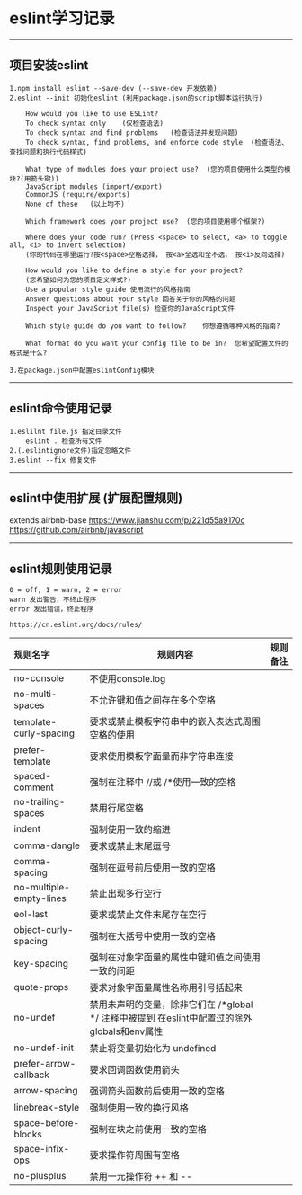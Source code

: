 # eslint学习记录

----
## 项目安装eslint
    1.npm install eslint --save-dev (--save-dev 开发依赖)
    2.eslint --init 初始化eslint (利用package.json的script脚本运行执行)

        How would you like to use ESLint?
        To check syntax only    (仅检查语法)
        To check syntax and find problems   (检查语法并发现问题)
        To check syntax, find problems, and enforce code style  (检查语法、查找问题和执行代码样式)

        What type of modules does your project use?  (您的项目使用什么类型的模块?(用箭头键))
        JavaScript modules (import/export)
        CommonJS (require/exports)
        None of these   (以上均不)

        Which framework does your project use?  (您的项目使用哪个框架?)

        Where does your code run? (Press <space> to select, <a> to toggle all, <i> to invert selection)
        (你的代码在哪里运行?按<space>空格选择， 按<a>全选和全不选， 按<i>反向选择)

        How would you like to define a style for your project? 
        (您希望如何为您的项目定义样式?)
        Use a popular style guide 使用流行的风格指南
        Answer questions about your style 回答关于你的风格的问题
        Inspect your JavaScript file(s) 检查你的JavaScript文件

        Which style guide do you want to follow?    你想遵循哪种风格的指南?

        What format do you want your config file to be in?  您希望配置文件的格式是什么?

    3.在package.json中配置eslintConfig模块

----
## eslint命令使用记录
    1.eslilnt file.js 指定目录文件 
        eslint . 检查所有文件
    2.(.eslintignore文件)指定忽略文件
    3.eslint --fix 修复文件

----
## eslint中使用扩展 (扩展配置规则)
  extends:airbnb-base 
  https://www.jianshu.com/p/221d55a9170c 
  https://github.com/airbnb/javascript

----
## eslint规则使用记录
    0 = off, 1 = warn, 2 = error
    warn 发出警告，不终止程序
    error 发出错误，终止程序

    https://cn.eslint.org/docs/rules/

| 规则名字 | 规则内容 | 规则备注 |
| :------| ------ | :------: |
| no-console | 不使用console.log |  |
| no-multi-spaces | 不允许键和值之间存在多个空格 |  |
| template-curly-spacing | 要求或禁止模板字符串中的嵌入表达式周围空格的使用 |  |
| prefer-template | 要求使用模板字面量而非字符串连接 | |
| spaced-comment | 强制在注释中 //或 /*使用一致的空格 | |
| no-trailing-spaces | 禁用行尾空格 | |
| indent | 强制使用一致的缩进 | |
|comma-dangle | 要求或禁止末尾逗号| |
|comma-spacing|强制在逗号前后使用一致的空格| |
|no-multiple-empty-lines|禁止出现多行空行| |
|eol-last | 要求或禁止文件末尾存在空行 | |
|object-curly-spacing | 强制在大括号中使用一致的空格 | |
|key-spacing    |   强制在对象字面量的属性中键和值之间使用一致的间距| |
|quote-props | 要求对象字面量属性名称用引号括起来|
|no-undef| 禁用未声明的变量，除非它们在 /*global */ 注释中被提到 在eslint中配置过的除外globals和env属性 |
|no-undef-init | 禁止将变量初始化为 undefined| |
|prefer-arrow-callback | 要求回调函数使用箭头 | |
|arrow-spacing | 强调箭头函数前后使用一致的空格| |
|linebreak-style | 强制使用一致的换行风格 | |
|space-before-blocks |强制在块之前使用一致的空格 | |
|space-infix-ops | 	要求操作符周围有空格  | |
|no-plusplus | 禁用一元操作符 ++ 和 -- | |

   
         
         
          